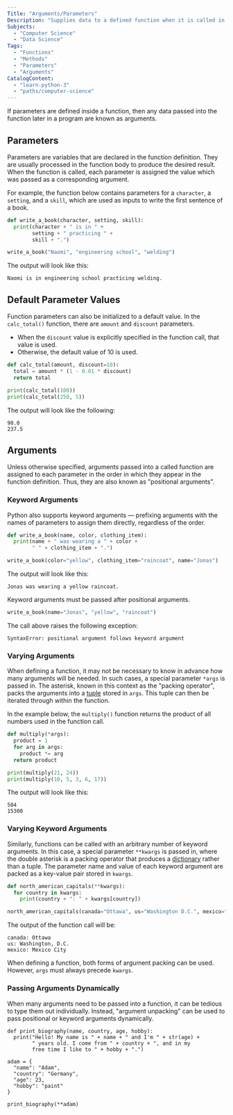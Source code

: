 ```yaml
---
Title: "Arguments/Parameters"
Description: "Supplies data to a defined function when it is called in a program."
Subjects:
  - "Computer Science"
  - "Data Science"
Tags:
  - "Functions"
  - "Methods"
  - "Parameters"
  - "Arguments"
CatalogContent:
  - "learn-python-3"
  - "paths/computer-science"
---
```


If parameters are defined inside a function, then any data passed into the function later in a program are known as arguments.

## Parameters

Parameters are variables that are declared in the function definition. They are usually processed in the function body to produce the desired result. When the function is called, each parameter is assigned the value which was passed as a corresponding argument.

For example, the function below contains parameters for a `character`, a `setting`, and a `skill`, which are used as inputs to write the first sentence of a book.

```py
def write_a_book(character, setting, skill):
  print(character + " is in " +
        setting + " practicing " +
        skill + ".")

write_a_book("Naomi", "engineering school", "welding")
```

The output will look like this:

```shell
Naomi is in engineering school practicing welding.
```

## Default Parameter Values

Function parameters can also be initialized to a default value. In the `calc_total()` function, there are `amount` and `discount` parameters.

- When the `discount` value is explicitly specified in the function call, that value is used.
- Otherwise, the default value of 10 is used.

```py
def calc_total(amount, discount=10):
  total = amount * (1 - 0.01 * discount)
  return total

print(calc_total(100))
print(calc_total(250, 5))
```

The output will look like the following:

```shell
90.0
237.5
```

## Arguments

Unless otherwise specified, arguments passed into a called function are assigned to each parameter in the order in which they appear in the function definition. Thus, they are also known as "positional arguments".

### Keyword Arguments

Python also supports keyword arguments — prefixing arguments with the names of parameters to assign them directly, regardless of the order.

```py
def write_a_book(name, color, clothing_item):
  print(name + " was wearing a " + color +
        " " + clothing_item + ".")

write_a_book(color="yellow", clothing_item="raincoat", name="Jonas")
```

The output will look like this:

```shell
Jonas was wearing a yellow raincoat.
```

Keyword arguments must be passed after positional arguments.

```py
write_a_book(name="Jonas", "yellow", "raincoat")
```

The call above raises the following exception:

```shell
SyntaxError: positional argument follows keyword argument
```

### Varying Arguments

When defining a function, it may not be necessary to know in advance how many arguments will be needed. In such cases, a special parameter `*args` is passed in. The asterisk, known in this context as the "packing operator", packs the arguments into a [tuple](https://www.codecademy.com/resources/docs/python/tuples) stored in `args`. This tuple can then be iterated through within the function.

In the example below, the `multiply()` function returns the product of all numbers used in the function call.

```py
def multiply(*args):
  product = 1
  for arg in args:
    product *= arg
  return product

print(multiply(21, 24))
print(multiply(10, 5, 3, 6, 17))
```

The output will look like this:

```shell
504
15300
```

### Varying Keyword Arguments

Similarly, functions can be called with an arbitrary number of keyword arguments. In this case, a special parameter `**kwargs` is passed in, where the double asterisk is a packing operator that produces a [dictionary](https://www.codecademy.com/resources/docs/python/dictionaries) rather than a tuple. The parameter name and value of each keyword argument are packed as a key-value pair stored in `kwargs`.

```py
def north_american_capitals(**kwargs):
  for country in kwargs:
    print(country + ": " + kwargs[country])

north_american_capitals(canada="Ottawa", us="Washington D.C.", mexico="Mexico City")
```

The output of the function call will be:

```shell
canada: Ottawa
us: Washington, D.C.
mexico: Mexico City
```

When defining a function, both forms of argument packing can be used. However, `args` must always precede `kwargs`.

### Passing Arguments Dynamically

When many arguments need to be passed into a function, it can be tedious to type them out individually. Instead, "argument unpacking" can be used to pass positional or keyword arguments dynamically.

```codebyte/python
def print_biography(name, country, age, hobby):
  print("Hello! My name is " + name + " and I'm " + str(age) +
        " years old. I come from " + country + ", and in my
        free time I like to " + hobby + ".")

adam = {
  "name": "Adam",
  "country": "Germany",
  "age": 23,
  "hobby": "paint"
}

print_biography(**adam)
```
